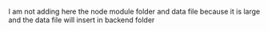 I am not adding here the node module folder and data file because it is large and the data file will insert in backend folder
